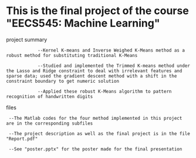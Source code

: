 This is the final project of the course "EECS545: Machine Learning"
===================================================================

project summary

                --Kernel K-means and Inverse Weighed K-Means method as a robust method for substituting traditional K-Means

                --Studied and implemented the Trimmed K-means method under the Lasso and Ridge constraint to deal with irrelevant features and sparse data; used the gradient descent method with a shift in the constraint boundary to get numeric solution

                --Applied these robust K-Means algorithm to pattern recognition of handwritten digits




files

     --The Matlab codes for the four method implemented in this project are in the corresponding subfiles

     --The project description as well as the final project is in the file "Report.pdf"

     --See "poster.pptx" for the poster made for the final presentation
